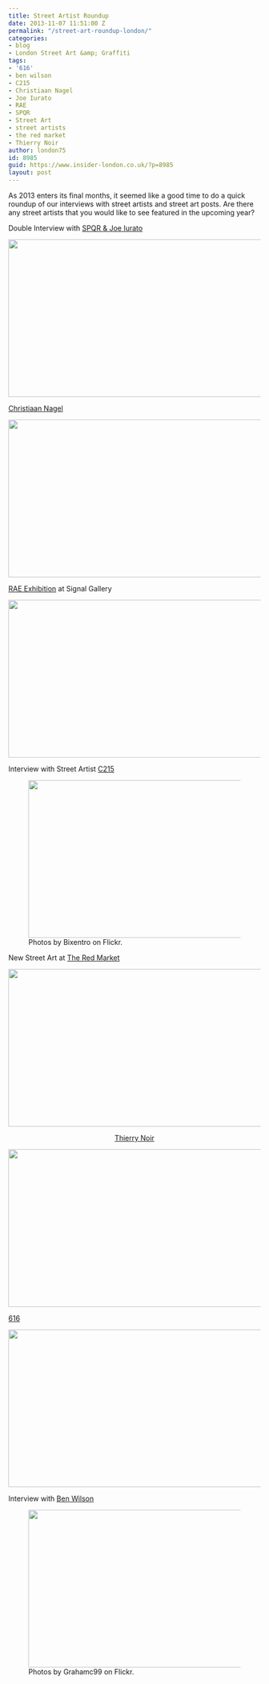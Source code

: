 ```yaml
---
title: Street Artist Roundup
date: 2013-11-07 11:51:00 Z
permalink: "/street-art-roundup-london/"
categories:
- blog
- London Street Art &amp; Graffiti
tags:
- '616'
- ben wilson
- C215
- Christiaan Nagel
- Joe Iurato
- RAE
- SPQR
- Street Art
- street artists
- the red market
- Thierry Noir
author: london75
id: 8985
guid: https://www.insider-london.co.uk/?p=8985
layout: post
---
```


As 2013 enters its final months, it seemed like a good time to do a quick roundup of our interviews with street artists and street art posts. Are there any street artists that you would like to see featured in the upcoming year?

Double Interview with <a href="/street-artists-spotlight-spqr-joe-iurato/">SPQR & Joe Iurato</a>

<img class="aligncenter size-full wp-image-8992" alt="" src="/wp-content/uploads/2013/10/spqr2.png" width="569" height="314" />

<a href="/london-street-art-tours-christiaan-nage/">Christiaan Nagel</a>

<img class="aligncenter size-full wp-image-8994" alt="" src="/wp-content/uploads/2013/10/christiaan-nagel.png" width="569" height="314" />

<a href="/london-street-art-rae-signal-gallery/">RAE Exhibition</a> at Signal Gallery

<img class="aligncenter size-full wp-image-8997" alt="" src="/wp-content/uploads/2013/10/rae.png" width="569" height="314" />

Interview with Street Artist <a href="/london-street-art-interview-c215/">C215</a>

<figure>
<img src="/wp-content/uploads/2013/10/c215.png" width="569" height="314" />
<figcaption>Photos by Bixentro on Flickr.</figcaption></figure> 

New Street Art at <a href="/street-art-east-londons-red-market/">The Red Market</a>

 <img class="aligncenter size-full wp-image-8999" alt="" src="/wp-content/uploads/2013/10/redmarket.png" width="569" height="314" />

<p style="text-align: center;">
  <a href="/street-art-spotlight-thierry-noir/">Thierry Noir</a>
</p>

<img class="aligncenter size-full wp-image-9000" alt="" src="/wp-content/uploads/2013/10/thierrynoir.png" width="569" height="314" />

<a href="/new-london-street-artists-616/">616</a> 

<img class="aligncenter size-full wp-image-9001" alt="" src="/wp-content/uploads/2013/10/616.png" width="569" height="314" />

Interview with <a href="/very-literal-street-art/">Ben Wilson</a>

<figure>
<img alt="" src="/wp-content/uploads/2013/10/benwilson.png" width="569" height="314" />

<figcaption class="wp-caption-text">Photos by Grahamc99 on Flickr.</figcaption></figure>